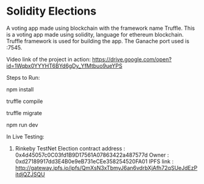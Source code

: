 # Solidity Elections
A voting app made using blockchain with the framework name Truffle.
This is a voting app made using solidity, language for ethereum blockchain.
Truffle framework is used for building the app.
The Ganache port used is :7545.

Video link of the project in action: https://drive.google.com/open?id=1Wqbx0YYYHT6BYd6gDy_YfMtbuo9ueYPS

Steps to Run:

npm install

truffle compile

truffle migrate

npm run dev

In Live Testing: 
1) Rinkeby TestNet
    Election contract address :  0x4d45057c0C03fd1B9D17561A07863422a487577d
    Owner : 0xd27189917dd3E4B0e9eB731eCEe358254520FA01
    IPFS link : 
    http://gateway.ipfs.io/ipfs/QmXsN3xTbmyJ6an6vdrbXjAfh72qSUeJdEzPitdjQZJSQU